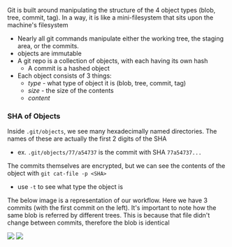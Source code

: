 
Git is built around manipulating the structure of the 4 object types (blob, tree, commit, tag). In a way, it is like a mini-filesystem that sits upon the machine's filesystem
- Nearly all git commands manipulate either the working tree, the staging area, or the commits.
- objects are immutable
- A git repo is a collection of objects, with each having its own hash
    - A commit is a hashed object
- Each object consists of 3 things:
    - *type* - what type of object it is (blob, tree, commit, tag)
    - *size* - the size of the contents
    - *content*

### SHA of Objects
Inside `.git/objects`, we see many hexadecimally named directories. The names of these are actually the first 2 digits of the SHA
- ex. `.git/objects/77/a54737` is the commit with SHA `77a54737...`

The commits themselves are encrypted, but we can see the contents of the object with `git cat-file -p <SHA>`
- use `-t` to see what type the object is 

The below image is a representation of our workflow. Here we have 3 commits (with the first commit on the left). It's important to note how the same blob is referred by different trees. This is because that file didn't change between commits, therefore the blob is identical 


![](/assets/images/2021-03-06-16-16-37.png)
![](/assets/images/2021-03-06-16-17-02.png)

